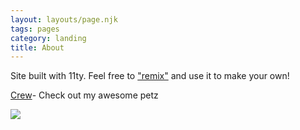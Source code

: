 ```yaml
---
layout: layouts/page.njk
tags: pages
category: landing
title: About
---
```


Site built with 11ty. Feel free to ["remix"](https://glitch.com/~petz) and use it to make your own!


[Crew](/crew)- Check out my awesome petz

<img src="https://cdn.glitch.com/e8c48446-7221-44a1-aabd-d809cd1d1e34%2Fpetz2u.png?v=1624740532558" class="pixel">